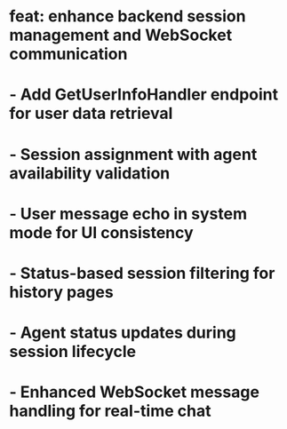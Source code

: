 # feat: enhance backend session management and WebSocket communication

# - Add GetUserInfoHandler endpoint for user data retrieval
# - Session assignment with agent availability validation
# - User message echo in system mode for UI consistency
# - Status-based session filtering for history pages
# - Agent status updates during session lifecycle
# - Enhanced WebSocket message handling for real-time chat